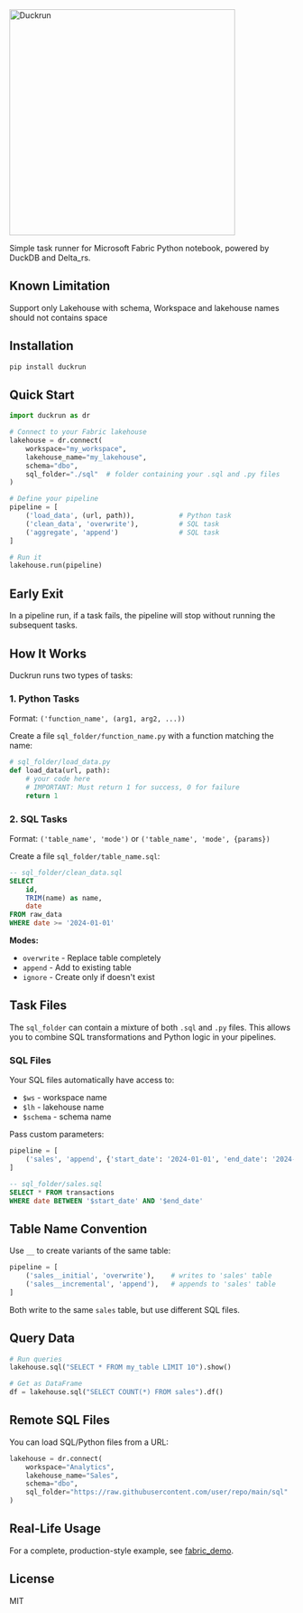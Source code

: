 
<img src="duckrun.png" width="400" alt="Duckrun">

Simple  task runner for Microsoft Fabric Python notebook, powered by DuckDB and Delta_rs.


## Known Limitation

Support only Lakehouse with schema, Workspace and lakehouse names should not contains space

## Installation

```bash
pip install duckrun
```



## Quick Start

```python
import duckrun as dr

# Connect to your Fabric lakehouse
lakehouse = dr.connect(
    workspace="my_workspace",
    lakehouse_name="my_lakehouse", 
    schema="dbo",
    sql_folder="./sql"  # folder containing your .sql and .py files
)

# Define your pipeline
pipeline = [
    ('load_data', (url, path)),           # Python task
    ('clean_data', 'overwrite'),          # SQL task  
    ('aggregate', 'append')               # SQL task
]

# Run it
lakehouse.run(pipeline)
```

## Early Exit

In a pipeline run, if a task fails, the pipeline will stop without running the subsequent tasks.

## How It Works

Duckrun runs two types of tasks:

### 1. Python Tasks
Format: `('function_name', (arg1, arg2, ...))`

Create a file `sql_folder/function_name.py` with a function matching the name:

```python
# sql_folder/load_data.py
def load_data(url, path):
    # your code here
    # IMPORTANT: Must return 1 for success, 0 for failure
    return 1
```

### 2. SQL Tasks  
Format: `('table_name', 'mode')` or `('table_name', 'mode', {params})`

Create a file `sql_folder/table_name.sql`:

```sql
-- sql_folder/clean_data.sql
SELECT 
    id,
    TRIM(name) as name,
    date
FROM raw_data
WHERE date >= '2024-01-01'
```

**Modes:**
- `overwrite` - Replace table completely
- `append` - Add to existing table
- `ignore` - Create only if doesn't exist

## Task Files

The `sql_folder` can contain a mixture of both `.sql` and `.py` files. This allows you to combine SQL transformations and Python logic in your pipelines.

### SQL Files
Your SQL files automatically have access to:
- `$ws` - workspace name
- `$lh` - lakehouse name
- `$schema` - schema name

Pass custom parameters:

```python
pipeline = [
    ('sales', 'append', {'start_date': '2024-01-01', 'end_date': '2024-12-31'})
]
```

```sql
-- sql_folder/sales.sql
SELECT * FROM transactions
WHERE date BETWEEN '$start_date' AND '$end_date'
```

## Table Name Convention

Use `__` to create variants of the same table:

```python
pipeline = [
    ('sales__initial', 'overwrite'),    # writes to 'sales' table
    ('sales__incremental', 'append'),   # appends to 'sales' table
]
```

Both write to the same `sales` table, but use different SQL files.

## Query Data

```python
# Run queries
lakehouse.sql("SELECT * FROM my_table LIMIT 10").show()

# Get as DataFrame
df = lakehouse.sql("SELECT COUNT(*) FROM sales").df()
```



## Remote SQL Files

You can load SQL/Python files from a URL:

```python
lakehouse = dr.connect(
    workspace="Analytics",
    lakehouse_name="Sales", 
    schema="dbo",
    sql_folder="https://raw.githubusercontent.com/user/repo/main/sql"
)
```

## Real-Life Usage

For a complete, production-style example, see [fabric_demo](https://github.com/djouallah/fabric_demo).

## License

MIT